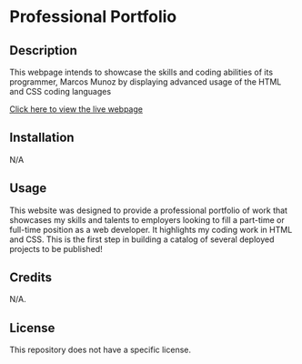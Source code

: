 # Professional Portfolio

## Description

This webpage intends to showcase the skills and coding abilities of its programmer, Marcos Munoz by displaying advanced usage of the HTML and CSS coding languages

[Click here to view the live webpage](https://marcusmr15.github.io/professional-portfolio/)

## Installation

N/A

## Usage

This website was designed to provide a professional portfolio of work that showcases my skills and talents to employers looking to fill a part-time or full-time position as a web developer. It highlights my coding work in HTML and CSS. This is the first step in building a catalog of several deployed projects to be published!

## Credits

N/A.

## License

This repository does not have a specific license.